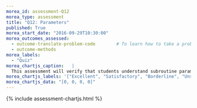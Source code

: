 ```yaml
---
morea_id: assessment-Q12
morea_type: assessment
title: "Q12: Parameters"
published: True
morea_start_date: "2016-09-29T10:30:00"
morea_outcomes_assessed: 
  - outcome-translate-problem-code        # To learn how to take a problem, figure out the algorithm to solve it, the write the code.
  - outcome-methods
morea_labels: 
  - "Quiz"
morea_chartjs_caption:   |
  This assessment will verify that students understand subroutine parameters.
morea_chartjs_labels: '["Excellent", "Satisfactory", "Borderline", "Unsatisfactory"]'
morea_chartjs_data: "[0, 0, 0, 0]"
---
```


{%  include assessment-chartjs.html  %}
